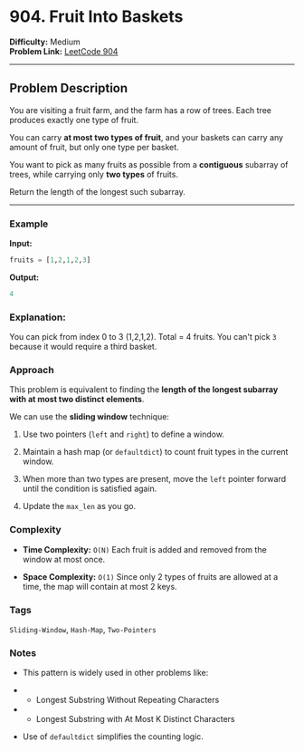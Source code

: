 # 904. Fruit Into Baskets

**Difficulty:** Medium  
**Problem Link:** [LeetCode 904](https://leetcode.com/problems/fruit-into-baskets)

---

## Problem Description

You are visiting a fruit farm, and the farm has a row of trees. Each tree produces exactly one type of fruit.

You can carry **at most two types of fruit**, and your baskets can carry any amount of fruit, but only one type per basket.

You want to pick as many fruits as possible from a **contiguous** subarray of trees, while carrying only **two types** of fruits.

Return the length of the longest such subarray.

---

### Example

**Input:**
```python
fruits = [1,2,1,2,3]
```

**Output:**
```python
4
```

### Explanation:

You can pick from index 0 to 3 (1,2,1,2). Total = 4 fruits. You can't pick `3` because it would require a third basket.

### Approach

This problem is equivalent to finding the **length of the longest subarray with at most two distinct elements**.

We can use the **sliding window** technique:

1. Use two pointers (`left` and `right`) to define a window.

2. Maintain a hash map (or `defaultdict`) to count fruit types in the current window.

3. When more than two types are present, move the `left` pointer forward until the condition is satisfied again.

4. Update the `max_len` as you go.

### Complexity

- **Time Complexity:** `O(N)`
Each fruit is added and removed from the window at most once.

- **Space Complexity:** `O(1)`
Since only 2 types of fruits are allowed at a time, the map will contain at most 2 keys.

### Tags

`Sliding-Window`, `Hash-Map`, `Two-Pointers`

### Notes

- This pattern is widely used in other problems like:

- - Longest Substring Without Repeating Characters

- - Longest Substring with At Most K Distinct Characters

- Use of `defaultdict` simplifies the counting logic.